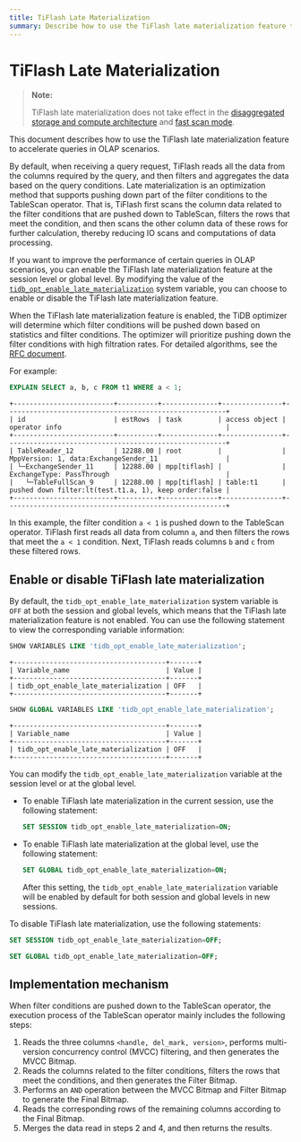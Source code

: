 ```yaml
---
title: TiFlash Late Materialization
summary: Describe how to use the TiFlash late materialization feature to accelerate queries in OLAP scenarios.
---
```


# TiFlash Late Materialization

> **Note:**
>
> TiFlash late materialization does not take effect in the [disaggregated storage and compute architecture](/tiflash/tiflash-disaggregated-and-s3.md) and [fast scan mode](/tiflash/use-fastscan.md).

This document describes how to use the TiFlash late materialization feature to accelerate queries in OLAP scenarios.

By default, when receiving a query request, TiFlash reads all the data from the columns required by the query, and then filters and aggregates the data based on the query conditions. Late materialization is an optimization method that supports pushing down part of the filter conditions to the TableScan operator. That is, TiFlash first scans the column data related to the filter conditions that are pushed down to TableScan, filters the rows that meet the condition, and then scans the other column data of these rows for further calculation, thereby reducing IO scans and computations of data processing.

If you want to improve the performance of certain queries in OLAP scenarios, you can enable the TiFlash late materialization feature at the session level or global level. By modifying the value of the [`tidb_opt_enable_late_materialization`](/system-variables.md#tidb_opt_enable_late_materialization-new-in-v700) system variable, you can choose to enable or disable the TiFlash late materialization feature.

When the TiFlash late materialization feature is enabled, the TiDB optimizer will determine which filter conditions will be pushed down based on statistics and filter conditions. The optimizer will prioritize pushing down the filter conditions with high filtration rates. For detailed algorithms, see the [RFC document](https://github.com/pingcap/tidb/tree/master/docs/design/2022-12-06-support-late-materialization.md).

For example:

```sql
EXPLAIN SELECT a, b, c FROM t1 WHERE a < 1;
```

```
+-------------------------+----------+--------------+---------------+-------------------------------------------------------+
| id                      | estRows  | task         | access object | operator info                                         |
+-------------------------+----------+--------------+---------------+-------------------------------------------------------+
| TableReader_12          | 12288.00 | root         |               | MppVersion: 1, data:ExchangeSender_11                 |
| └─ExchangeSender_11     | 12288.00 | mpp[tiflash] |               | ExchangeType: PassThrough                             |
|   └─TableFullScan_9     | 12288.00 | mpp[tiflash] | table:t1      | pushed down filter:lt(test.t1.a, 1), keep order:false |
+-------------------------+----------+--------------+---------------+-------------------------------------------------------+
```

In this example, the filter condition `a < 1` is pushed down to the TableScan operator. TiFlash first reads all data from column `a`, and then filters the rows that meet the `a < 1` condition. Next, TiFlash reads columns `b` and `c` from these filtered rows.

## Enable or disable TiFlash late materialization

By default,  the `tidb_opt_enable_late_materialization` system variable is `OFF` at both the session and global levels, which means that the TiFlash late materialization feature is not enabled. You can use the following statement to view the corresponding variable information:

```sql
SHOW VARIABLES LIKE 'tidb_opt_enable_late_materialization';
```

```
+--------------------------------------+-------+
| Variable_name                        | Value |
+--------------------------------------+-------+
| tidb_opt_enable_late_materialization | OFF   |
+--------------------------------------+-------+
```

```sql
SHOW GLOBAL VARIABLES LIKE 'tidb_opt_enable_late_materialization';
```

```
+--------------------------------------+-------+
| Variable_name                        | Value |
+--------------------------------------+-------+
| tidb_opt_enable_late_materialization | OFF   |
+--------------------------------------+-------+
```

You can modify the `tidb_opt_enable_late_materialization` variable at the session level or at the global level.

- To enable TiFlash late materialization in the current session, use the following statement:

    ```sql
    SET SESSION tidb_opt_enable_late_materialization=ON;
    ```

- To enable TiFlash late materialization at the global level, use the following statement:

    ```sql
    SET GLOBAL tidb_opt_enable_late_materialization=ON;
    ```

    After this setting, the `tidb_opt_enable_late_materialization` variable will be enabled by default for both session and global levels in new sessions.

To disable TiFlash late materialization, use the following statements:

```sql
SET SESSION tidb_opt_enable_late_materialization=OFF;
```

```sql
SET GLOBAL tidb_opt_enable_late_materialization=OFF;
```

## Implementation mechanism

When filter conditions are pushed down to the TableScan operator, the execution process of the TableScan operator mainly includes the following steps:

1. Reads the three columns `<handle, del_mark, version>`, performs multi-version concurrency control (MVCC) filtering, and then generates the MVCC Bitmap.
2. Reads the columns related to the filter conditions, filters the rows that meet the conditions, and then generates the Filter Bitmap.
3. Performs an `AND` operation between the MVCC Bitmap and Filter Bitmap to generate the Final Bitmap.
4. Reads the corresponding rows of the remaining columns according to the Final Bitmap.
5. Merges the data read in steps 2 and 4, and then returns the results.
